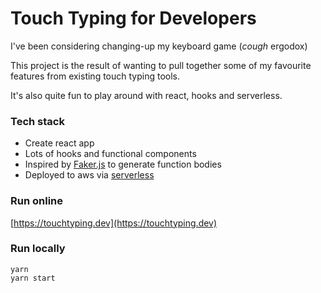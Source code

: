 # Touch Typing for Developers

I've been considering changing-up my keyboard game (*cough* ergodox)

This project is the result of wanting to pull together some of my favourite features from existing touch typing tools.

It's also quite fun to play around with react, hooks and serverless.

### Tech stack

- Create react app
- Lots of hooks and functional components
- Inspired by [Faker.js](https://github.com/marak/Faker.js/) to generate function bodies
- Deployed to aws via [serverless](https://github.com/serverless-components/website)

### Run online

[https://touchtyping.dev](https://touchtyping.dev)

### Run locally

```
yarn
yarn start
```

